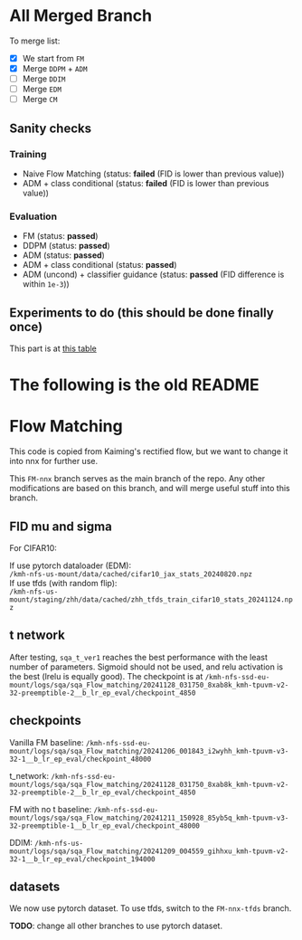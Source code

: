 # All Merged Branch

To merge list:

- [X] We start from `FM`
- [X] Merge `DDPM` + `ADM`
- [ ] Merge `DDIM`
- [ ] Merge `EDM`
- [ ] Merge `CM`

## Sanity checks

### Training

- Naive Flow Matching (status: **failed** (FID is lower than previous value))
- ADM + class conditional (status: **failed** (FID is lower than previous value))

### Evaluation

- FM (status: **passed**)
- DDPM (status: **passed**)
- ADM (status: **passed**)
- ADM + class conditional (status: **passed**)
- ADM (uncond) + classifier guidance (status: **passed** (FID difference is within `1e-3`))

## Experiments to do (this should be done finally once)

This part is at [this table](https://docs.google.com/spreadsheets/d/1MFtgLx7uzBFdiPxrIqck00ilrSslZU2w2jRwriVpKMw/edit?gid=1274311467#gid=1274311467)

# The following is the old README

# Flow Matching

This code is copied from Kaiming's rectified flow, but we want to change it into nnx for further use.

This `FM-nnx` branch serves as the main branch of the repo. Any other modifications are based on this branch, and will merge useful stuff into this branch.

## FID mu and sigma

For CIFAR10:

If use pytorch dataloader (EDM):  
`/kmh-nfs-us-mount/data/cached/cifar10_jax_stats_20240820.npz`  
If use tfds (with random flip):  
`/kmh-nfs-us-mount/staging/zhh/data/cached/zhh_tfds_train_cifar10_stats_20241124.npz`

## t network

After testing, `sqa_t_ver1` reaches the best performance with the least number of parameters. Sigmoid should not be used, and relu activation is the best (lrelu is equally good). The checkpoint is at `/kmh-nfs-ssd-eu-mount/logs/sqa/sqa_Flow_matching/20241128_031750_8xab8k_kmh-tpuvm-v2-32-preemptible-2__b_lr_ep_eval/checkpoint_4850`

## checkpoints

Vanilla FM baseline: `/kmh-nfs-ssd-eu-mount/logs/sqa/sqa_Flow_matching/20241206_001843_i2wyhh_kmh-tpuvm-v3-32-1__b_lr_ep_eval/checkpoint_48000`

t_network: `/kmh-nfs-ssd-eu-mount/logs/sqa/sqa_Flow_matching/20241128_031750_8xab8k_kmh-tpuvm-v2-32-preemptible-2__b_lr_ep_eval/checkpoint_4850`

FM with no t baseline: `/kmh-nfs-ssd-eu-mount/logs/sqa/sqa_Flow_matching/20241211_150928_85yb5q_kmh-tpuvm-v3-32-preemptible-1__b_lr_ep_eval/checkpoint_48000`

DDIM: `/kmh-nfs-us-mount/logs/sqa/sqa_Flow_matching/20241209_004559_gihhxu_kmh-tpuvm-v2-32-1__b_lr_ep_eval/checkpoint_194000`

## datasets

We now use pytorch dataset. To use tfds, switch to the `FM-nnx-tfds` branch.

__TODO__: change all other branches to use pytorch dataset.